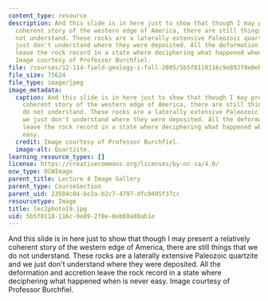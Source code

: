 ```yaml
---
content_type: resource
description: And this slide is in here just to show that though I may present a relatively
  coherent story of the western edge of America, there are still things that we do
  not understand. These rocks are a laterally extensive Paleozoic quartzite and we
  just don't understand where they were deposited. All the deformation and accretion
  leave the rock record in a state where deciphering what happened when is never easy.
  Image courtesy of Professor Burchfiel.
file: /courses/12-114-field-geology-i-fall-2005/5b5f8118116c9e892f8e0eb69a88ab1e_lec2photo19.jpg
file_size: 75624
file_type: image/jpeg
image_metadata:
  caption: And this slide is in here just to show that though I may present a relatively
    coherent story of the western edge of America, there are still things that we
    do not understand. These rocks are a laterally extensive Paleozoic quartzite and
    we just don't understand where they were deposited. All the deformation and accretion
    leave the rock record in a state where deciphering what happened when is never
    easy.
  credit: Image courtesy of Professor Burchfiel.
  image-alt: Quartzite.
learning_resource_types: []
license: https://creativecommons.org/licenses/by-nc-sa/4.0/
ocw_type: OCWImage
parent_title: Lecture 4 Image Gallery
parent_type: CourseSection
parent_uid: 23584c04-be2a-b2c7-4797-dfc0405f37cc
resourcetype: Image
title: lec2photo19.jpg
uid: 5b5f8118-116c-9e89-2f8e-0eb69a88ab1e
---
```

And this slide is in here just to show that though I may present a relatively coherent story of the western edge of America, there are still things that we do not understand. These rocks are a laterally extensive Paleozoic quartzite and we just don't understand where they were deposited. All the deformation and accretion leave the rock record in a state where deciphering what happened when is never easy. Image courtesy of Professor Burchfiel.